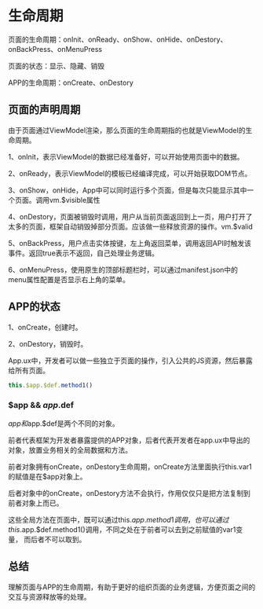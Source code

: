 # 生命周期

页面的生命周期：onInit、onReady、onShow、onHide、onDestory、onBackPress、onMenuPress

页面的状态：显示、隐藏、销毁

APP的生命周期：onCreate、onDestory

## 页面的声明周期

由于页面通过ViewModel渲染，那么页面的生命周期指的也就是ViewModel的生命周期。

1、onInit，表示ViewModel的数据已经准备好，可以开始使用页面中的数据。

2、onReady，表示ViewModel的模板已经编译完成，可以开始获取DOM节点。

3、onShow，onHide，App中可以同时运行多个页面，但是每次只能显示其中一个页面。调用vm.$visible属性

4、onDestory，页面被销毁时调用，用户从当前页面返回到上一页，用户打开了太多的页面，框架自动销毁掉部分页面。应该做一些释放资源的操作。vm.$valid

5、onBackPress，用户点击实体按键，左上角返回菜单，调用返回API时触发该事件。返回true表示不返回，自己处理业务逻辑。

6、onMenuPress，使用原生的顶部标题栏时，可以通过manifest.json中的menu属性配置是否显示右上角的菜单。

## APP的状态

1、onCreate，创建时。

2、onDestory，销毁时。

App.ux中，开发者可以做一些独立于页面的操作，引入公共的JS资源，然后暴露给所有页面。

```js
this.$app.$def.method1()
```
### $app && $app.$def

$app和$app.$def是两个不同的对象。

前者代表框架为开发者暴露提供的APP对象，后者代表开发者在app.ux中导出的对象，放置业务相关的全局数据和方法。

前者对象拥有onCreate，onDestory生命周期，onCreate方法里面执行this.var1的赋值是在$app对象上。

后者对象中的onCreate，onDestory方法不会执行，作用仅仅只是把方法复制到前者对象上而已。

这些全局方法在页面中，既可以通过this.$app.method1调用，也可以通过this.$app.$def.method1()调用，不同之处在于前者可以去到之前赋值的var1变量，
而后者不可以取到。

## 总结

理解页面与APP的生命周期，有助于更好的组织页面的业务逻辑，方便页面之间的交互与资源释放等的处理。


